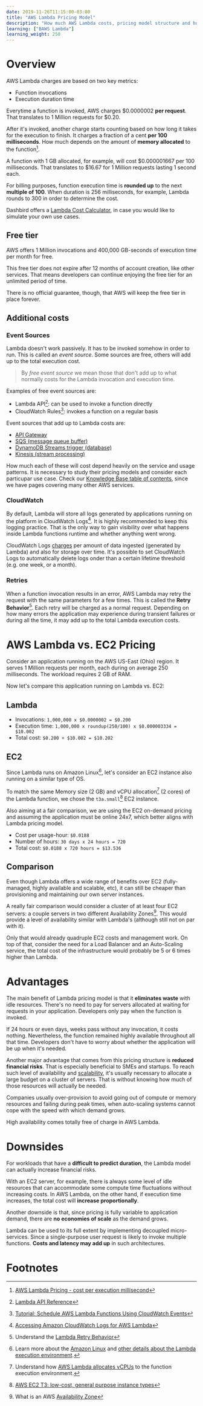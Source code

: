```yaml
---
date: 2019-11-26T11:15:00-03:00
title: "AWS Lambda Pricing Model"
description: "How much AWS Lambda costs, pricing model structure and how to save money on Lambda workloads"
learning: ["BAWS Lambda"]
learning_weight: 250
---
```


# Overview

AWS Lambda charges are based on two key metrics:

* Function invocations
* Execution duration time

Everytime a function is invoked, AWS charges $0.0000002 **per request**. That translates to 1 Million requests for $0.20.

After it's invoked, another charge starts counting based on how long it takes for the execution to finish. It charges a fraction of a cent **per 100 milliseconds**. How much depends on the amount of **memory allocated** to the function[^1].

A function with 1 GB allocated, for example, will cost $0.000001667 per 100 milliseconds. That translates to $16.67 for 1 Million requests lasting 1 second each.

For billing purposes, function execution time is **rounded up** to the next **multiple of 100**. When duration is 256 milliseconds, for example, Lambda rounds to 300 in order to determine the cost.

Dashbird offers a [Lambda Cost Calculator](https://dashbird.io/lambda-cost-calculator/?utm_source=dashbird-site&utm_medium=article&utm_campaign=knowledge-base&utm_content=aws-lambda), in case you would like to simulate your own use cases.

## Free tier

AWS offers 1 Million invocations and 400,000 GB-seconds of execution time per month for free.

This free tier does not expire after 12 months of account creation, like other services. That means developers can continue enjoying the free tier for an unlimited period of time.

There is no official guarantee, though, that AWS will keep the free tier in place forever.

## Additional costs

### Event Sources

Lambda doesn't work passively. It has to be invoked somehow in order to run. This is called an _event source_. Some sources are free, others will add up to the total execution cost.

> By _free event source_ we mean those that don't add up to what normally costs for the Lambda invocation and execution time.

Examples of free event sources are:

* Lambda API[^2]: can be used to invoke a function directly
* CloudWatch Rules[^3]: invokes a function on a regular basis

Event sources that add up to Lambda costs are:

* [API Gateway](https://dashbird.io/knowledge-base/api-gateway/what-is-an-api-gateway/)
* [SQS (message queue buffer)](https://aws.amazon.com/sqs/)
* [DynamoDB Streams trigger (database)](https://docs.aws.amazon.com/amazondynamodb/latest/developerguide/Streams.Lambda.html)
* [Kinesis (stream processing)](https://docs.aws.amazon.com/lambda/latest/dg/with-kinesis.html)

How much each of these will cost depend heavily on the service and usage patterns. It is necessary to study their pricing models and consider each particupar use case. Check our [Knowledge Base table of contents](/knowledge-base/?utm_source=dashbird-site&utm_medium=article&utm_campaign=knowledge-base&utm_content=aws-lambda), since we have pages covering many other AWS services.

### CloudWatch

By default, Lambda will store all logs generated by applications running on the platform in CloudWatch Logs[^4]. It is highly recommended to keep this logging practice. That is the only way to gain visibility over what happens inside Lambda functions runtime and whether anything went wrong.

CloudWatch Logs [charges](https://aws.amazon.com/cloudwatch/pricing/) per amount of data ingested (generated by Lambda) and also for storage over time. It's possible to set CloudWatch Logs to automatically delete logs onder than a certain lifetime threshold (e.g. one week, or a month).

### Retries

When a function invocation results in an error, AWS Lambda may retry the request with the same parameters for a few times. This is called the **Retry Behavior**[^5]. Each retry will be charged as a normal request. Depending on how many errors the application may experience during transient failures or during all the time, it may add up to the total Lambda execution costs.

# AWS Lambda vs. EC2 Pricing

Consider an application running on the AWS US-East (Ohio) region. It serves 1 Million requests per month, each during on average 250 milliseconds. The workload requires 2 GB of RAM.

Now let's compare this application running on Lambda vs. EC2:

## Lambda

* Invocations: `1,000,000 x $0.0000002 = $0.200`
* Execution time: `1,000,000 x roundup(250/100) x $0.000003334 = $10.002`
* Total cost: `$0.200 + $10.002 = $10.202`

## EC2

Since Lambda runs on Amazon Linux[^6], let's consider an EC2 instance also running on a similar type of OS.

To match the same Memory size (2 GB) and vCPU allocation[^7] (2 cores) of the Lambda function, we chose the `t3a.small`[^8] EC2 instance.

Also aiming at a fair comparison, we are using the EC2 on-demand pricing and assuming the application must be online 24x7, which better aligns with Lambda pricing model.

* Cost per usage-hour: `$0.0188`
* Number of hours: `30 days x 24 hours = 720`
* Total cost: `$0.0188 x 720 hours = $13.536`

## Comparison

Even though Lambda offers a wide range of benefits over EC2 (fully-managed, highly available and scalable, etc), it can still be cheaper than provisioning and maintaining our own server instances.

A really fair comparison would consider a cluster of at least four EC2 servers: a couple servers in two different Availability Zones[^9]. This would provide a level of availability similar with Lambda's (although still not on par with it).

Only that would already quadruple EC2 costs and management work. On top of that, consider the need for a Load Balancer and an Auto-Scaling service, the total cost of the infrastructure would probably be 5 or 6 times higher than Lambda. 


# Advantages

The main benefit of Lambda pricing model is that it **eliminates waste** with idle resources. There's no need to pay for servers allocated at waiting for requests in your application. Developers only pay when the function is invoked.

If 24 hours or even days, weeks pass without any invocation, it costs nothing. Nevertheless, the function remained highly available throughout all that time. Developers don't have to worry about whether the application will be up when it's needed.

Another major advantage that comes from this pricing structure is **reduced financial risks**. That is especially beneficial to SMEs and startups. To reach such level of availability and [scalability](knowledge-base/basic-concepts/scalability/?utm_source=dashbird-site&utm_medium=article&utm_campaign=knowledge-base&utm_content=aws-lambda), it's usually necessary to allocate a large budget on a cluster of servers. That is without knowing how much of those resources will actually be needed.

Companies usually over-provision to avoid going out of compute or memory resources and failing during peak times, when auto-scaling systems cannot cope with the speed with which demand grows.

High availability comes totally free of charge in AWS Lambda.


# Downsides

For workloads that have a **difficult to predict duration**, the Lambda model can actually increase financial risks.

With an EC2 server, for example, there is always some level of idle resources that can accommodate some compute time fluctuations without increasing costs. In AWS Lambda, on the other hand, if execution time increases, the total cost will **increase proportionally**.

Another downside is that, since pricing is fully variable to application demand, there are **no economies of scale** as the demand grows.

Lambda can be used to its full extent by implementing decoupled micro-services. Since a single-purpose user request is likely to invoke multiple functions. **Costs and latency may add up** in such architectures.

# Footnotes

[^1]:
     [AWS Lambda Pricing - cost per execution millisecond](https://aws.amazon.com/lambda/pricing/)

[^2]:
     [Lambda API Reference](https://docs.aws.amazon.com/lambda/latest/dg/API_Reference.html)

[^3]:
     [Tutorial: Schedule AWS Lambda Functions Using CloudWatch Events](https://docs.aws.amazon.com/AmazonCloudWatch/latest/events/RunLambdaSchedule.html)

[^4]:
     [Accessing Amazon CloudWatch Logs for AWS Lambda](https://docs.aws.amazon.com/lambda/latest/dg/monitoring-functions-logs.html)

[^5]:
     Understand the [Lambda Retry Behavior](/knowledge-base/aws-lambda/retries-and-idempotency/?utm_source=dashbird-site&utm_medium=article&utm_campaign=knowledge-base&utm_content=aws-lambda)

[^6]:
     Learn more about the [Amazon Linux](https://aws.amazon.com/amazon-linux-2/) and [other details about the Lambda execution environment](/knowledge-base/aws-lambda/introduction-to-aws-lambda/?utm_source=dashbird-site&utm_medium=article&utm_campaign=knowledge-base&utm_content=aws-lambda#execution-environment-and-available-runtimes).

[^7]:
     Understand how [AWS Lambda allocates vCPUs](/knowledge-base/aws-lambda/resource-allocation-and-performance/?utm_source=dashbird-site&utm_medium=article&utm_campaign=knowledge-base&utm_content=aws-lambda#cpu-allocation) to the function execution environment.

[^8]:
     [AWS EC2 T3: low-cost, general purpose instance types](https://aws.amazon.com/ec2/instance-types/t3/)

[^9]:
     What is an AWS [Availability Zone](/knowledge-base/aws-cloud/global-infrastructure/&utm_medium=article&utm_campaign=knowledge-base&utm_content=aws-lambda#availability-zone-az?utm_source=dashbird-site)
